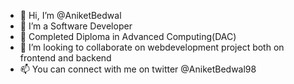 - 👋 Hi, I’m @AniketBedwal
- 👀 I’m a Software Developer 
- 🌱 Completed Diploma in Advanced Computing(DAC) 
- 💞️ I’m looking to collaborate on webdevelopment project both on frontend and backend
- 📫 You can connect with me on twitter @AniketBedwal98
